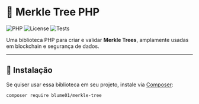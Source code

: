 # 📜 Merkle Tree PHP

![PHP](https://img.shields.io/badge/PHP-7.4%2B-blue)
![License](https://img.shields.io/badge/license-MIT-green)
![Tests](https://github.com/blume01/merkle-tree-php/actions/workflows/tests.yml/badge.svg)

Uma biblioteca PHP para criar e validar **Merkle Trees**, amplamente usadas em blockchain e segurança de dados.

---

## 🚀 Instalação

Se quiser usar essa biblioteca em seu projeto, instale via [Composer](https://getcomposer.org/):

```sh
composer require blume01/merkle-tree
